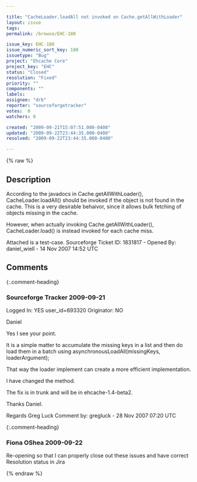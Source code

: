 ```yaml
---

title: "CacheLoader.loadAll not invoked on Cache.getAllWithLoader"
layout: issue
tags: 
permalink: /browse/EHC-180

issue_key: EHC-180
issue_numeric_sort_key: 180
issuetype: "Bug"
project: "Ehcache Core"
project_key: "EHC"
status: "Closed"
resolution: "Fixed"
priority: ""
components: ""
labels: 
assignee: "drb"
reporter: "sourceforgetracker"
votes:  0
watchers: 0

created: "2009-09-21T15:07:51.000-0400"
updated: "2009-09-22T23:44:35.000-0400"
resolved: "2009-09-22T23:44:35.000-0400"

---
```




{% raw %}



## Description

<div markdown="1" class="description">

According to the javadocs in Cache.getAllWithLoader(), CacheLoader.loadAll() should be invoked if the object is not found in the cache. This is a very desirable behaivor, since it allows bulk fetching of objects missing in the cache. 

However, when actually invoking Cache.getAllWithLoader(), CacheLoader.load() is instead invoked for each cache miss.

Attached is a test-case.
Sourceforge Ticket ID: 1831817 - Opened By: daniel\_wiell - 14 Nov 2007 14:52 UTC

</div>

## Comments


{:.comment-heading}
### **Sourceforge Tracker** <span class="date">2009-09-21</span>

<div markdown="1" class="comment">

Logged In: YES 
user\_id=693320
Originator: NO

Daniel

Yes I see your point.

It is a simple matter to accumulate the missing keys in a list and then do load them in a batch using asynchronousLoadAll(missingKeys, loaderArgument);

That way the loader implement can create a more efficient implementation.

I have changed the method.

The fix is in trunk and will be in ehcache-1.4-beta2.

Thanks Daniel.

Regards
Greg Luck
Comment by: gregluck - 28 Nov 2007 07:20 UTC

</div>


{:.comment-heading}
### **Fiona OShea** <span class="date">2009-09-22</span>

<div markdown="1" class="comment">

Re-opening so that I can properly close out these issues and have correct Resolution status in Jira

</div>



{% endraw %}

